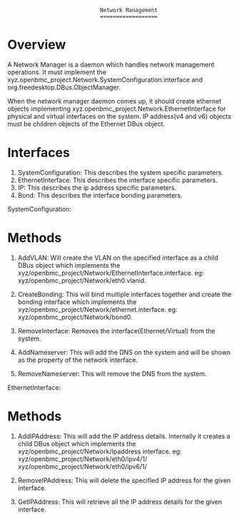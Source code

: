                                  Network Management
                                 ==================
Overview
=========
A Network Manager is a daemon which handles network management operations.
It must implement the xyz.openbmc_project.Network.SystemConfiguration.interface
and org.freedesktop.DBus.ObjectManager.

When the network manager daemon comes up, it should create ethernet objects 
implementing xyz.openbmc_project.Network.EthernetInterface for physical and 
virtual interfaces on the system.
IP address(v4 and v6) objects must be children objects of the
Ethernet DBus object.

Interfaces
==========

1. SystemConfiguration: This describes the system specific parameters.
2. EthernetInterface: This describes the interface specific parameters.
3. IP: This describes the ip address specific parameters.
4. Bond: This describes the interface bonding parameters.

SystemConfiguration:

Methods
=======
1. AddVLAN: Will create the VLAN on the specified interface as a child DBus object
   which implements the xyz/openbmc_project/Network/EthernetInterface.interface.
   eg: xyz/openbmc_project/Network/eth0.vlanid.

2. CreateBonding: This will bind multiple interfaces together and create the
   bonding interface which implements the xyz/openbmc_project/Network/ethernet.interface.
   eg: xyz/openbmc_project/Network/bond0.

3. RemoveInterface: Removes the interface(Ethernet/Virtual) from the system.

4. AddNameserver: This will add the DNS on the system
   and will be shown as the property of the network interface.

5. RemoveNameserver: This will remove the DNS from the system.

EthernetInterface:

Methods
=======
1. AddIPAddress: This will add the IP address details.
   Internally it creates a child DBus object which implements the
   xyz/openbmc_project/Network/Ipaddress interface.
   eg: xyz/openbmc_project/Network/eth0/ipv4/1/
       xyz/openbmc_project/Network/eth0/ipv6/1/

2. RemoveIPAddress: This will delete the specified IP address
   for the given interface.

3. GetIPAddress: This will retrieve all the IP address details
   for the given interface.
